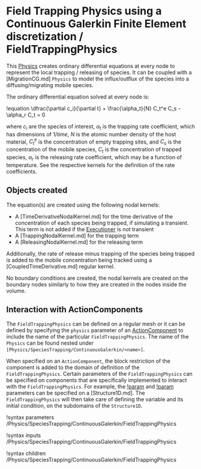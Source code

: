 # Field Trapping Physics using a Continuous Galerkin Finite Element discretization / FieldTrappingPhysics

This [Physics](syntax/Physics/index.md) creates ordinary differential equations at every
node to represent the local trapping / releasing of species. It can be coupled with a
[MigrationCG.md] `Physics` to model the influx/outflux of the species into a diffusing/migrating mobile species.

The ordinary differential equation solved at every node is:

!equation
\dfrac{\partial c_i}{\partial t} + \frac{\alpha_t}{N} C_t^e C_s - \alpha_r C_t = 0

where $c_i$ are the species of interest, $\alpha_t$ is the trapping rate coefficient, which has dimensions of
$1/time$, $N$ is the atomic number density of the host material, $C_t^e$ is the
concentration of empty trapping sites, and $C_s$ is the concentration of the
mobile species, $C_t$ is the concentration of trapped species, $\alpha_r$ is the releasing rate
coefficient, which may be a function of temperature.
See the respective kernels for the definition of the rate coefficients.

## Objects created

The equation(s) are created using the following nodal kernels:

- A [TimeDerivativeNodalKernel.md] for the time derivative of the concentration of each species being trapped, if simulating a transient. This term is not added if the [Executioner](syntax/Executioner/index.md) is not transient
- A [TrappingNodalKernel.md] for the trapping term
- A [ReleasingNodalKernel.md] for the releasing term

Additionally, the rate of release minus trapping of the species being trapped is added to the mobile concentration being
tracked using a [CoupledTimeDerivative.md] regular kernel.

No boundary conditions are created, the nodal kernels are created on the boundary nodes similarly to how they
are created in the nodes inside the volume.

## Interaction with ActionComponents

The `FieldTrappingPhysics` can be defined on a regular mesh or it can be defined by specifying the `physics` parameter of an [ActionComponent](syntax/ActionComponent/index.md) to include the name of the particular `FieldTrappingPhysics`. The name of the `Physics` can be found nested under `[Physics/SpeciesTrapping/ContinuousGalerkin/<name>]`.

When specified on an `ActionComponent`, the block restriction of the component is added to the domain of definition of the `FieldTrappingPhysics`.
Certain parameters of the `FieldTrappingPhysics` can be specified on components that are specifically implemented to interact with the
`FieldTrappingPhysics`. For example, the [!param](/ActionComponents/Structure1D/species) and
[!param](/ActionComponents/Structure1D/species_initial_concentrations) parameters can be specified on a [Structure1D.md].
The `FieldTrappingPhysics` will then take care of defining the variable and its initial condition, on the subdomains of the `Structure1D`.

!syntax parameters /Physics/SpeciesTrapping/ContinuousGalerkin/FieldTrappingPhysics

!syntax inputs /Physics/SpeciesTrapping/ContinuousGalerkin/FieldTrappingPhysics

!syntax children /Physics/SpeciesTrapping/ContinuousGalerkin/FieldTrappingPhysics
